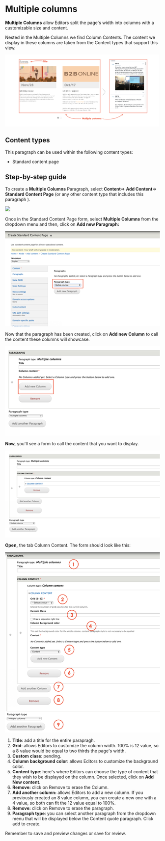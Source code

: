 # Multiple columns

**Multiple Columns** allow Editors split the page's width into columns with a customizable size and content. 

Nested in the Multiple Columns we find Column Contents. The content we display in these columns are taken from the Content types that support this view. 

![](../.gitbook/assets/multiple_columns_demo.png)

## **Content types**

This paragraph can be used within the following content types:

* Standard content page

## **Step-by-step guide**

To create a **Multiple Columns** Paragraph, select **Content**=&gt; **Add Content**=&gt; **Standard Content Page** \(or any other content type that includes this paragraph \).

![](https://blobscdn.gitbook.com/v0/b/gitbook-28427.appspot.com/o/assets%2F-LLjdGUcRYPC3PTW00sg%2F-LLoSooVQ2ckmOg_YKuy%2F-LLoZrF3E1lH_HTs14DL%2FSTP_backend.png?alt=media&token=49c15fa2-abb2-4e3d-b83d-47d07fbfb3c8)

Once in the Standard Content Page form, select **Multiple Columns** from the dropdown menu and then, click on **Add new Paragraph:**

![](../.gitbook/assets/screenshot-2018-11-26-at-01.03.33.png)

Now that the paragraph has been created, click on **Add new Column** to call the content these columns will showcase. 

![](../.gitbook/assets/screenshot-2018-11-26-at-01.03.41.png)

**Now,** you'll see a form to call the content that you want to display. 

![](../.gitbook/assets/screenshot-2018-11-26-at-01.03.59.png)

**Open,** the tab Column Content. The form should look like this:

![](../.gitbook/assets/screenshot-2018-11-26-at-01.04.13.png)



1. **Title**: add a title for the entire parapragh. 
2. **Grid**: allows Editors to customize the column width. 100% is 12 value, so a 8 value would be equal to two thirds the page's width. 
3. **Custom** **class**: pending. 
4. **Column** **background** **color**: allows Editors to customize the background color.
5. **Content** **type**: here's where Editors can choose the type of content that they wish to be displayed on the column. Once selected, click on **Add New content.**
6. **Remove:** click on Remove to erase the Column.
7. **Add another column:** allows Editors to add a new column. If you previously created an 8 value column, you can create a new one with a 4 value, so both can fit the 12 value equal to 100%.
8. **Remove:** click on Remove to erase the paragraph.
9. **Paragraph type**: you can select another paragraph from the dropdown menu that will be displayed below the Content quote paragraph. Click add to create. 

Remember to save and preview changes or save for review.

